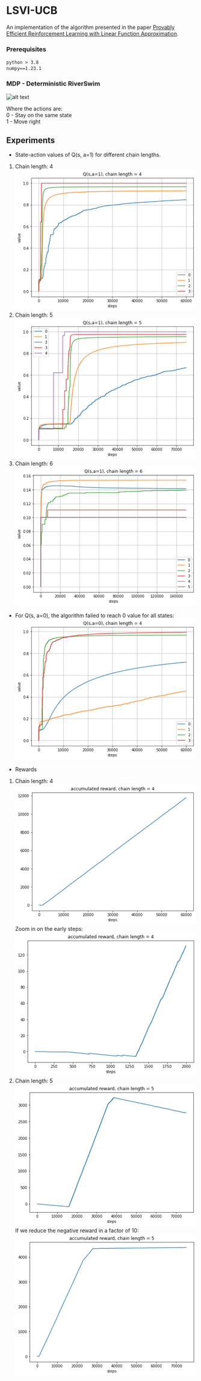 # LSVI-UCB
An implementation of the algorithm presented in the paper 
[Provably Efficient Reinforcement Learning with Linear Function Approximation](https://arxiv.org/pdf/1907.05388.pdf).

### Prerequisites
```
python > 3.8
numpy==1.23.1
```

### MDP - Deterministic RiverSwim

![alt text](https://www.researchgate.net/publication/357201959/figure/fig1/AS:1103292767711237@1640056902545/RiverSwim-MDP-solid-and-dotted-arrows-denote-the-transitions-under-actions-right-and.ppm)

Where the actions are:  
0 - Stay on the same state  
1 - Move right  

## Experiments
- State-action values of Q(s, a=1) for different chain lengths.

1. Chain length: 4
![Alt text](artifacts/q_4.png)
2. Chain length: 5
![Alt text](artifacts/q_5.png)
3. Chain length: 6
![Alt text](artifacts/q_6.png)

- For Q(s, a=0), the algorithm failed to reach 0 value for all states:
![Alt text](artifacts/q_4_a0.png)

- Rewards
1. Chain length: 4
![Alt text](artifacts/reward_4.png)
Zoom in on the early steps:
![Alt text](artifacts/reward_4_2000.png)
2. Chain length: 5
![Alt text](artifacts/reward_5.png)
If we reduce the negative reward in a factor of 10:
![Alt text](artifacts/reward_5_small.png)
